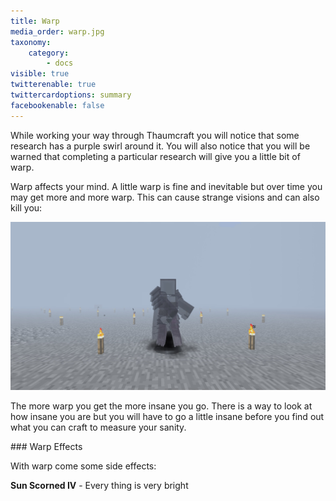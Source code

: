 ```yaml
---
title: Warp
media_order: warp.jpg
taxonomy:
    category:
        - docs
visible: true
twitterenable: true
twittercardoptions: summary
facebookenable: false
---
```


While working your way through Thaumcraft you will notice that some research has a purple swirl around it. You will also notice that you will be warned that completing a particular research will give you a little bit of warp. 

Warp affects your mind. A little warp is fine and inevitable but over time you may get more and more warp. This can cause strange visions and can also kill you:

![](warp.jpg)

The more warp you get the more insane you go. There is a way to look at how insane you are but you will have to go a little insane before you find out what you can craft to measure your sanity.

### Warp Effects

With warp come some side effects:

**Sun Scorned IV** - Every thing is very bright

